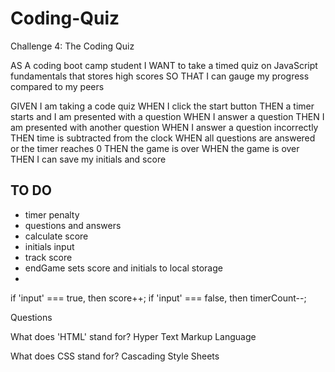 # Coding-Quiz
Challenge 4: The Coding Quiz


AS A coding boot camp student
I WANT to take a timed quiz on JavaScript fundamentals that stores high scores
SO THAT I can gauge my progress compared to my peers

GIVEN I am taking a code quiz
WHEN I click the start button
THEN a timer starts and I am presented with a question
WHEN I answer a question
THEN I am presented with another question
WHEN I answer a question incorrectly
THEN time is subtracted from the clock
WHEN all questions are answered or the timer reaches 0
THEN the game is over
WHEN the game is over
THEN I can save my initials and score




## TO DO
- timer penalty
- questions and answers
- calculate score
- initials input
- track score
- endGame sets score and initials to local storage
- 



if 'input' === true, then score++;
if 'input' === false, then timerCount--;



Questions

What does 'HTML' stand for?
Hyper Text Markup Language

What does CSS stand for?
Cascading Style Sheets
